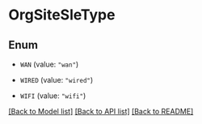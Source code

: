 # OrgSiteSleType

## Enum


* `WAN` (value: `"wan"`)

* `WIRED` (value: `"wired"`)

* `WIFI` (value: `"wifi"`)


[[Back to Model list]](../README.md#documentation-for-models) [[Back to API list]](../README.md#documentation-for-api-endpoints) [[Back to README]](../README.md)


